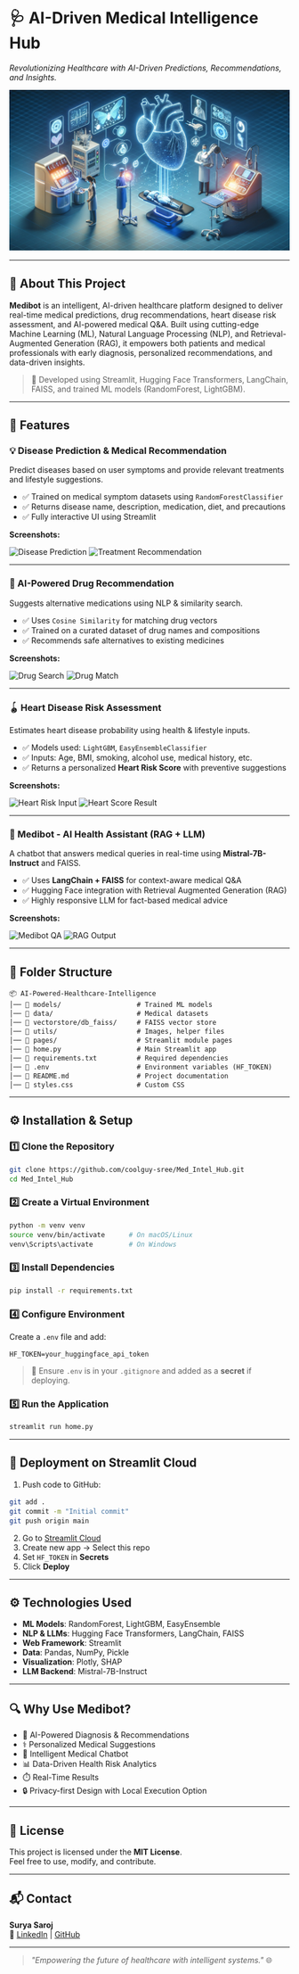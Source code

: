 # 🩺 AI-Driven Medical Intelligence Hub

_Revolutionizing Healthcare with AI-Driven Predictions, Recommendations, and Insights._

![Banner](./utils/1.jpg)

---

## 📌 About This Project

**Medibot** is an intelligent, AI-driven healthcare platform designed to deliver real-time medical predictions, drug recommendations, heart disease risk assessment, and AI-powered medical Q&A. Built using cutting-edge Machine Learning (ML), Natural Language Processing (NLP), and Retrieval-Augmented Generation (RAG), it empowers both patients and medical professionals with early diagnosis, personalized recommendations, and data-driven insights.

> 🎯 Developed using Streamlit, Hugging Face Transformers, LangChain, FAISS, and trained ML models (RandomForest, LightGBM).

---

## 🚀 Features

### 💡 Disease Prediction & Medical Recommendation
Predict diseases based on user symptoms and provide relevant treatments and lifestyle suggestions.

- ✅ Trained on medical symptom datasets using `RandomForestClassifier`
- ✅ Returns disease name, description, medication, diet, and precautions
- ✅ Fully interactive UI using Streamlit

**Screenshots:**

![Disease Prediction](./utils/disease1.png)
![Treatment Recommendation](./utils/disease2.png)

---

### 💊 AI-Powered Drug Recommendation
Suggests alternative medications using NLP & similarity search.

- ✅ Uses `Cosine Similarity` for matching drug vectors
- ✅ Trained on a curated dataset of drug names and compositions
- ✅ Recommends safe alternatives to existing medicines

**Screenshots:**

![Drug Search](./utils/drug1.png)
![Drug Match](./utils/drug2.png)

---

### 🪀 Heart Disease Risk Assessment
Estimates heart disease probability using health & lifestyle inputs.

- ✅ Models used: `LightGBM`, `EasyEnsembleClassifier`
- ✅ Inputs: Age, BMI, smoking, alcohol use, medical history, etc.
- ✅ Returns a personalized **Heart Risk Score** with preventive suggestions

**Screenshots:**

![Heart Risk Input](./utils/heart1.png)
![Heart Score Result](./utils/heart2.png)

---

### 🤖 Medibot - AI Health Assistant (RAG + LLM)
A chatbot that answers medical queries in real-time using **Mistral-7B-Instruct** and FAISS.

- ✅ Uses **LangChain + FAISS** for context-aware medical Q&A
- ✅ Hugging Face integration with Retrieval Augmented Generation (RAG)
- ✅ Highly responsive LLM for fact-based medical advice

**Screenshots:**

![Medibot QA](./utils/chat1.png)
![RAG Output](./utils/chat2.png)

---

## 📂 Folder Structure

```
📦 AI-Powered-Healthcare-Intelligence
│── 📂 models/                   # Trained ML models
│── 📂 data/                     # Medical datasets
│── 📂 vectorstore/db_faiss/     # FAISS vector store
│── 📂 utils/                    # Images, helper files
│── 📂 pages/                    # Streamlit module pages
│── 📜 home.py                   # Main Streamlit app
│── 📜 requirements.txt          # Required dependencies
│── 📜 .env                      # Environment variables (HF_TOKEN)
│── 📜 README.md                 # Project documentation
│── 📜 styles.css                # Custom CSS
```

---

## ⚙️ Installation & Setup

### 1️⃣ Clone the Repository
```bash
git clone https://github.com/coolguy-sree/Med_Intel_Hub.git
cd Med_Intel_Hub
```

### 2️⃣ Create a Virtual Environment
```bash
python -m venv venv
source venv/bin/activate      # On macOS/Linux
venv\Scripts\activate         # On Windows
```

### 3️⃣ Install Dependencies
```bash
pip install -r requirements.txt
```

### 4️⃣ Configure Environment
Create a `.env` file and add:
```env
HF_TOKEN=your_huggingface_api_token
```

> 🔐 Ensure `.env` is in your `.gitignore` and added as a **secret** if deploying.

### 5️⃣ Run the Application
```bash
streamlit run home.py
```

---

## 🚀 Deployment on Streamlit Cloud

1. Push code to GitHub:
```bash
git add .
git commit -m "Initial commit"
git push origin main
```

2. Go to [Streamlit Cloud](https://share.streamlit.io)
3. Create new app → Select this repo
4. Set `HF_TOKEN` in **Secrets**
5. Click **Deploy**

---

## ⚙️ Technologies Used

- **ML Models**: RandomForest, LightGBM, EasyEnsemble
- **NLP & LLMs**: Hugging Face Transformers, LangChain, FAISS
- **Web Framework**: Streamlit
- **Data**: Pandas, NumPy, Pickle
- **Visualization**: Plotly, SHAP
- **LLM Backend**: Mistral-7B-Instruct

---

## 🔍 Why Use Medibot?

- 🏥 AI-Powered Diagnosis & Recommendations
- ⚕️ Personalized Medical Suggestions
- 💬 Intelligent Medical Chatbot
- 📊 Data-Driven Health Risk Analytics
- ⏱️ Real-Time Results
- 🔒 Privacy-first Design with Local Execution Option

---

## 📜 License

This project is licensed under the **MIT License**.  
Feel free to use, modify, and contribute.

---

## 📬 Contact

**Surya Saroj**  
🔗 [LinkedIn](https://www.linkedin.com/in/iamsuryasarojsistla24/) | [GitHub](https://github.com/coolguy-sree)

---

> _"Empowering the future of healthcare with intelligent systems."_ 🌐
